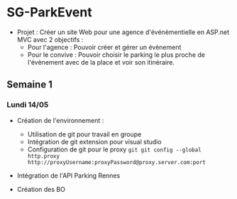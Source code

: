 # SG-ParkEvent


- Projet :  Créer un site Web pour une agence d'événèmentielle en ASP.net MVC avec 2 objectifs : 
  - Pour l'agence : Pouvoir créer et gérer un évènement
  - Pour le convive : Pouvoir choisir le parking le plus proche de l'évènement avec de la place et voir son itinéraire.


## Semaine 1 

### Lundi 14/05

- Création de l'environnement :
  - Utilisation de git pour travail en groupe
  - Intégration de git extension pour visual studio
  - Configuration de git pour le proxy 
   ```git git config --global http.proxy http://proxyUsername:proxyPassword@proxy.server.com:port```
  
- Intégration de l'API Parking Rennes 
- Création des BO 
